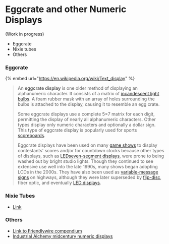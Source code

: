 # Eggcrate and other Numeric Displays

(Work in progress)

* Eggcrate
* Nixie tubes
* Others

### Eggcrate

{% embed url="https://en.wikipedia.org/wiki/Text_display" %}

> An **eggcrate display** is one older method of displaying an alphanumeric character. It consists of a matrix of [incandescent light bulbs](https://en.wikipedia.org/wiki/Incandescent\_light\_bulb). A foam rubber mask with an array of holes surrounding the bulbs is attached to the display, causing it to resemble an egg crate.
>
> Some eggcrate displays use a complete 5×7 matrix for each digit, permitting the display of nearly all alphanumeric characters. Other types display only numeric characters and optionally a dollar sign. This type of eggcrate display is popularly used for sports [scoreboards](https://en.wikipedia.org/wiki/Scoreboard).
>
> Eggcrate displays have been used on many [game shows](https://en.wikipedia.org/wiki/Game\_show) to display contestants' scores and/or for countdown clocks because other types of displays, such as [LED](https://en.wikipedia.org/wiki/Light-emitting\_diode)[seven-segment displays](https://en.wikipedia.org/wiki/Seven-segment\_display), were prone to being washed out by bright studio lights. Though they continued to see extensive use well into the late 1990s, many shows began adopting LCDs in the 2000s. They have also been used as [variable-message signs](https://en.wikipedia.org/wiki/Variable-message\_sign) on highways, although they were later superseded by [flip-disc](https://en.wikipedia.org/wiki/Flip-disc\_display), fiber optic, and eventually [LED displays](https://en.wikipedia.org/wiki/LED\_display).

### Nixie Tubes

* [Link](https://en.wikipedia.org/wiki/Nixie\_tube)

### Others

* [Link to Friendlywire compendium](http://friendlywire.com/articles/displays/)
* [Industrial Alchemy midcentury numeric displays](https://www.industrialalchemy.org/tubepage.php?item=10\&user=0)

